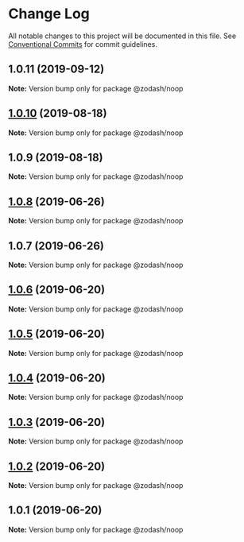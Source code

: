 # Change Log

All notable changes to this project will be documented in this file.
See [Conventional Commits](https://conventionalcommits.org) for commit guidelines.

## 1.0.11 (2019-09-12)

**Note:** Version bump only for package @zodash/noop





## [1.0.10](https://github.com/zcorky/zodash/compare/@zodash/noop@1.0.9...@zodash/noop@1.0.10) (2019-08-18)

**Note:** Version bump only for package @zodash/noop





## 1.0.9 (2019-08-18)

**Note:** Version bump only for package @zodash/noop





## [1.0.8](https://github.com/zcorky/zodash/compare/@zodash/noop@1.0.7...@zodash/noop@1.0.8) (2019-06-26)

**Note:** Version bump only for package @zodash/noop





## 1.0.7 (2019-06-26)

**Note:** Version bump only for package @zodash/noop





## [1.0.6](https://github.com/zcorky/zodash/compare/@zodash/noop@1.0.5...@zodash/noop@1.0.6) (2019-06-20)

**Note:** Version bump only for package @zodash/noop





## [1.0.5](https://github.com/zcorky/zodash/compare/@zodash/noop@1.0.4...@zodash/noop@1.0.5) (2019-06-20)

**Note:** Version bump only for package @zodash/noop





## [1.0.4](https://github.com/zcorky/zodash/compare/@zodash/noop@1.0.3...@zodash/noop@1.0.4) (2019-06-20)

**Note:** Version bump only for package @zodash/noop





## [1.0.3](https://github.com/zcorky/zodash/compare/@zodash/noop@1.0.2...@zodash/noop@1.0.3) (2019-06-20)

**Note:** Version bump only for package @zodash/noop





## [1.0.2](https://github.com/zcorky/zodash/compare/@zodash/noop@1.0.1...@zodash/noop@1.0.2) (2019-06-20)

**Note:** Version bump only for package @zodash/noop





## 1.0.1 (2019-06-20)

**Note:** Version bump only for package @zodash/noop
